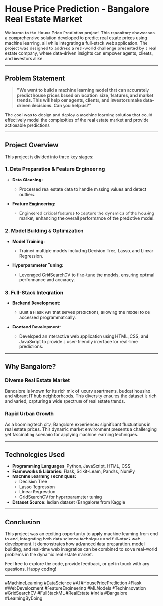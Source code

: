 # House Price Prediction - Bangalore Real Estate Market

Welcome to the House Price Prediction project! This repository showcases a comprehensive solution developed to predict real estate prices using machine learning, all while integrating a full-stack web application. The project was designed to address a real-world challenge presented by a real estate company, where data-driven insights can empower agents, clients, and investors alike.

---

## Problem Statement

> **"We want to build a machine learning model that can accurately predict house prices based on location, size, features, and market trends. This will help our agents, clients, and investors make data-driven decisions. Can you help us?"**

The goal was to design and deploy a machine learning solution that could effectively model the complexities of the real estate market and provide actionable predictions.

---

## Project Overview

This project is divided into three key stages:

### 1. Data Preparation & Feature Engineering

- **Data Cleaning:**  
  - Processed real estate data to handle missing values and detect outliers.
  
- **Feature Engineering:**  
  - Engineered critical features to capture the dynamics of the housing market, enhancing the overall performance of the predictive model.

### 2. Model Building & Optimization

- **Model Training:**  
  - Trained multiple models including Decision Tree, Lasso, and Linear Regression.
  
- **Hyperparameter Tuning:**  
  - Leveraged GridSearchCV to fine-tune the models, ensuring optimal performance and accuracy.

### 3. Full-Stack Integration

- **Backend Development:**  
  - Built a Flask API that serves predictions, allowing the model to be accessed programmatically.
  
- **Frontend Development:**  
  - Developed an interactive web application using HTML, CSS, and JavaScript to provide a user-friendly interface for real-time predictions.

---

## Why Bangalore?

### Diverse Real Estate Market
Bangalore is known for its rich mix of luxury apartments, budget housing, and vibrant IT hub neighborhoods. This diversity ensures the dataset is rich and varied, capturing a wide spectrum of real estate trends.

### Rapid Urban Growth
As a booming tech city, Bangalore experiences significant fluctuations in real estate prices. This dynamic market environment presents a challenging yet fascinating scenario for applying machine learning techniques.

---

## Technologies Used

- **Programming Languages:** Python, JavaScript, HTML, CSS
- **Frameworks & Libraries:** Flask, Scikit-Learn, Pandas, NumPy
- **Machine Learning Techniques:**  
  - Decision Tree  
  - Lasso Regression  
  - Linear Regression  
  - GridSearchCV for hyperparameter tuning
- **Dataset Source:** Indian dataset (Bangalore) from Kaggle

---

## Conclusion

This project was an exciting opportunity to apply machine learning from end to end, integrating both data science techniques and full-stack web development. It demonstrates how advanced data preparation, model building, and real-time web integration can be combined to solve real-world problems in the dynamic real estate market.

Feel free to explore the code, provide feedback, or get in touch with any questions. Happy coding!

---

#MachineLearning #DataScience #AI #HousePricePrediction #Flask #WebDevelopment #FeatureEngineering #MLModels #TechInnovation #GridSearchCV #FullStackML #RealEstate #India #Bangalore #LearningByDoing
